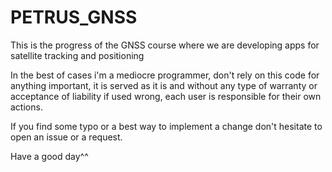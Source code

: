 # PETRUS_GNSS

This is the progress of the GNSS course where we are developing apps for satellite tracking and positioning 

In the best of cases i'm a mediocre programmer, don't rely on this code for anything important, it is served as it is and without any type of warranty or acceptance of liability if used wrong, each user is responsible for their own actions. 

If you find some typo or a best way to implement a change don't hesitate to open an issue or a request.

Have a good day^^
